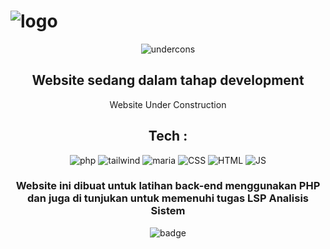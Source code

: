 # ![logo](https://i.ibb.co/wg92jTD/logo.png)

<div align="center">

![undercons](https://i.ibb.co/THFq3SK/slider-dec.png)

Website sedang dalam tahap development
--------------------------------------
Website Under Construction
  
## Tech :
![php](https://img.shields.io/badge/PHP-777BB4?style=for-the-badge&logo=php&logoColor=white)
![tailwind](https://img.shields.io/badge/Tailwind_CSS-38B2AC?style=for-the-badge&logo=tailwind-css&logoColor=white)
![maria](https://img.shields.io/badge/MariaDB-003545?style=for-the-badge&logo=mariadb&logoColor=white)
![CSS](https://img.shields.io/badge/CSS3-1572B6?style=for-the-badge&logo=css3&logoColor=white)
![HTML](https://img.shields.io/badge/HTML5-E34F26?style=for-the-badge&logo=html5&logoColor=white)
![JS](https://img.shields.io/badge/JavaScript-F7DF1E?style=for-the-badge&logo=javascript&logoColor=black)


### Website ini dibuat untuk latihan back-end menggunakan PHP dan juga di tunjukan untuk memenuhi tugas LSP Analisis Sistem
![badge](http://ForTheBadge.com/images/badges/built-by-developers.svg)

</div>

